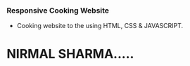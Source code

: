 ###  Responsive Cooking Website 

- Cooking website to the using HTML, CSS & JAVASCRIPT.

# NIRMAL SHARMA.....
